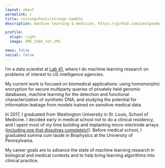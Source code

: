 ```yaml
---
layout: about
permalink: /
title: <strong>Paul</strong> Gamble
description: machine learning & medicine, https://github.com/paulgowdy

profile:
  align: right
  image: IMG_1584_rot.JPG

news: false
social: false
---
```


I’m a data scientist at <a href="https://www.lab41.org/">Lab 41</a>, where I do machine learning research on problems of interest to US intelligence agencies.

My current work is focused on biomedical applications: using homomorphic encryption for secure multiparty queries of privately held genomic databases, machine learning for the detection and functional characterization of synthetic DNA, and studying the potential for information leakage from models trained on sensitive medical data. 

In 2017, I graduated from Washington University in St. Louis, School of Medicine. I decided early in medical school not to do a clinical residency, and I spent most of my time building and implanting micro-electrode arrays (<a href="https://www.ncbi.nlm.nih.gov/pubmed/26779949">including one that dissolves completely!</a>). Before medical school, I graduated summa cum laude in Biophysics at the University of Pennsylvania.

My career goals are to advance the state of machine learning research in biological and medical contexts and to help bring learning algorithms into clinical practice. 
